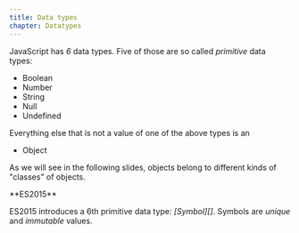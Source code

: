 ```yaml
---
title: Data types
chapter: Datatypes
---
```


JavaScript has _6_ data types. Five of those are so called _primitive_ data
types:

-   Boolean
-   Number
-   String
-   Null
-   Undefined

Everything else that is not a value of one of the above types is an

-   Object

As we will see in the following slides, objects belong to different kinds of
"classes" of objects.

<div class="callout secondary">

<i class="fa fa-info-circle" aria-hidden="true">
</i> **ES2015**

ES2015 introduces a 6th primitive data type: _[Symbol][]_. Symbols are _unique_
and _immutable_ values.

</div>
